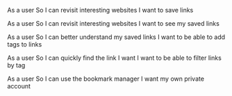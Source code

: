 As a user
So I can revisit interesting websites
I want to save links

As a user
So I can revisit interesting websites
I want to see my saved links

As a user
So I can better understand my saved links
I want to be able to add tags to links

As a user
So I can quickly find the link I want
I want to be able to filter links by tag

As a user
So I can use the bookmark manager
I want my own private account
